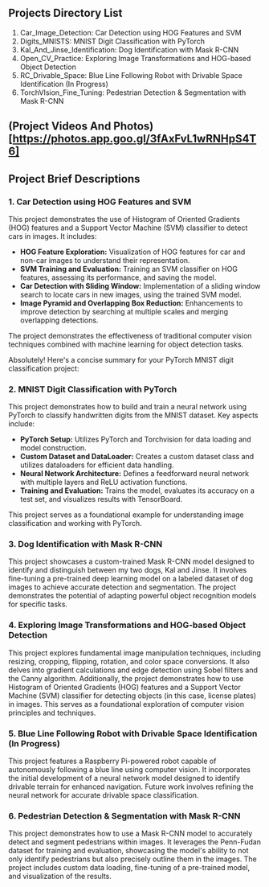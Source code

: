 ## Projects Directory List

1. Car_Image_Detection: Car Detection using HOG Features and SVM
2. Digits_MNISTS: MNIST Digit Classification with PyTorch
3. Kal_And_Jinse_Identification: Dog Identification with Mask R-CNN
4. Open_CV_Practice: Exploring Image Transformations and HOG-based Object Detection
5. RC_Drivable_Space: Blue Line Following Robot with Drivable Space Identification (In Progress)
6. TorchVIsion_Fine_Tuning: Pedestrian Detection & Segmentation with Mask R-CNN

## (Project Videos And Photos)[https://photos.app.goo.gl/3fAxFvL1wRNHpS4T6]

## Project Brief Descriptions

### 1. **Car Detection using HOG Features and SVM**

This project demonstrates the use of Histogram of Oriented Gradients (HOG) features and a Support Vector Machine (SVM) classifier to detect cars in images. It includes:

* **HOG Feature Exploration:**  Visualization of HOG features for car and non-car images to understand their representation.
* **SVM Training and Evaluation:** Training an SVM classifier on HOG features, assessing its performance, and saving the model.
* **Car Detection with Sliding Window:**  Implementation of a sliding window search to locate cars in new images, using the trained SVM model.
* **Image Pyramid and Overlapping Box Reduction:**  Enhancements to improve detection by searching at multiple scales and merging overlapping detections.

The project demonstrates the effectiveness of traditional computer vision techniques combined with machine learning for object detection tasks.

Absolutely! Here's a concise summary for your PyTorch MNIST digit classification project:

### 2. **MNIST Digit Classification with PyTorch**

This project demonstrates how to build and train a neural network using PyTorch to classify handwritten digits from the MNIST dataset. Key aspects include:

* **PyTorch Setup:** Utilizes PyTorch and Torchvision for data loading and model construction.
* **Custom Dataset and DataLoader:** Creates a custom dataset class and utilizes dataloaders for efficient data handling.
* **Neural Network Architecture:** Defines a feedforward neural network with multiple layers and ReLU activation functions.
* **Training and Evaluation:** Trains the model, evaluates its accuracy on a test set, and visualizes results with TensorBoard.

This project serves as a foundational example for understanding image classification and working with PyTorch.

### 3. **Dog Identification with Mask R-CNN**

This project showcases a custom-trained Mask R-CNN model designed to identify and distinguish between my two dogs, Kal and Jinse. It involves fine-tuning a pre-trained deep learning model on a labeled dataset of dog images to achieve accurate detection and segmentation. The project demonstrates the potential of adapting powerful object recognition models for specific tasks.

### 4. **Exploring Image Transformations and HOG-based Object Detection**

This project explores fundamental image manipulation techniques, including resizing, cropping, flipping, rotation, and color space conversions. It also delves into gradient calculations and edge detection using Sobel filters and the Canny algorithm. Additionally, the project demonstrates how to use Histogram of Oriented Gradients (HOG) features and a Support Vector Machine (SVM) classifier for detecting objects (in this case, license plates) in images. This serves as a foundational exploration of computer vision principles and techniques.

### 5. **Blue Line Following Robot with Drivable Space Identification (In Progress)**

This project features a Raspberry Pi-powered robot capable of autonomously following a blue line using computer vision. It incorporates the initial development of a neural network model designed to identify drivable terrain for enhanced navigation. Future work involves refining the neural network for accurate drivable space classification.

### 6. **Pedestrian Detection & Segmentation with Mask R-CNN**

This project demonstrates how to use a Mask R-CNN model to accurately detect and segment pedestrians within images. It leverages the Penn-Fudan dataset for training and evaluation, showcasing the model's ability to not only identify pedestrians but also precisely outline them in the images. The project includes custom data loading, fine-tuning of a pre-trained model, and visualization of the results.
